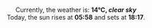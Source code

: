 <p  align="center"><br/>Currently, the weather is: <b> 14°C, <i>clear sky</i></b></br>Today, the sun rises at <b>05:58</b> and sets at <b>18:17</b>.</p>